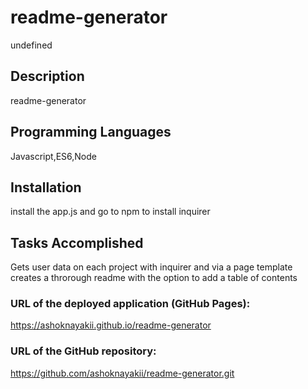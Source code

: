 
    
# readme-generator


undefined



## Description
readme-generator

## Programming Languages
Javascript,ES6,Node

## Installation
install the app.js and go to npm to install inquirer

## Tasks Accomplished
Gets user data on each project with inquirer and via a page template creates a throrough readme with the option to add a table of contents


### URL of the deployed application (GitHub Pages):
<https://ashoknayakii.github.io/readme-generator>


### URL of the GitHub repository:
<https://github.com/ashoknayakii/readme-generator.git>
    
